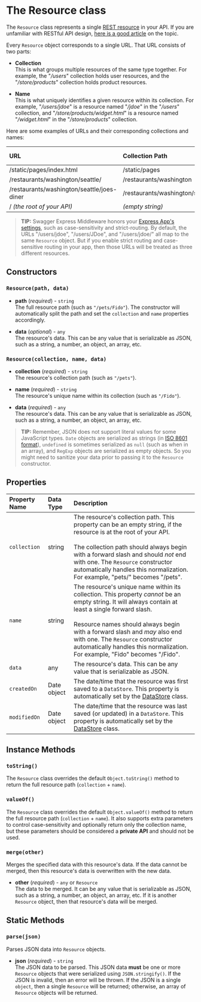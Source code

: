 The Resource class
============================
The `Resource` class represents a single [REST resource](http://restful-api-design.readthedocs.org/en/latest/resources.html) in your API.  If you are unfamiliar with RESTful API design, [here is a good article](http://www.thoughtworks.com/insights/blog/rest-api-design-resource-modeling) on the topic.


Every `Resource` object corresponds to a single URL.  That URL consists of two parts:

* __Collection__<br>
This is what groups multiple resources of the same type together.  For example, the "_/users_" collection holds user resources, and the "_/store/products_" collection holds product resources.

* __Name__<br>
This is what uniquely identifies a given resource within its collection.  For example, "_/users/jdoe_" is a resource named "_/jdoe_" in the "_/users_" collection, and "_/store/products/widget.html_" is a resource named "_/widget.html_" in the "_/store/products_" collection.

Here are some examples of URLs and their corresponding collections and names:

| URL                                        | Collection Path                 | Resource Name     |
|:-------------------------------------------|:--------------------------------|:------------------|
| /static/pages/index.html                   | /static/pages                   | /index.html       |
| /restaurants/washington/seattle/           | /restaurants/washington         | /seattle/         |
| /restaurants/washington/seattle/joes-diner | /restaurants/washington/seattle | /joes-diner       |
| / _(the root of your API)_                 | _(empty string)_                | /                 |


> **TIP:** Swagger Express Middleware honors your [Express App's settings](http://expressjs.com/4x/api.html#app.set), such as case-sensitivity and strict-routing.  By default, the URLs "/users/jdoe", "/users/JDoe", and "/users/jdoe/" all map to the same `Resource` object.  But if you enable strict routing and case-sensitive routing in your app, then those URLs will be treated as three different resources.


Constructors
-----------------------
### `Resource(path, data)`

* __path__ (_required_) - `string`<br>
The full resource path (such as `"/pets/Fido"`).  The constructor will automatically split the path and set the `collection` and `name` properties accordingly.

* __data__ (_optional_) - `any`<br>
The resource's data.  This can be any value that is serializable as JSON, such as a string, a number, an object, an array, etc.


### `Resource(collection, name, data)`

* __collection__ (_required_) - `string`<br>
The resource's collection path (such as `"/pets"`).

* __name__ (_required_) - `string`<br>
The resource's unique name within its collection (such as `"/Fido"`).

* __data__ (_required_) - `any`<br>
The resource's data.  This can be any value that is serializable as JSON, such as a string, a number, an object, an array, etc.


> **TIP:** Remember, JSON does not support literal values for some JavaScript types. `Date` objects are serialized as strings (in [ISO 8601 format](http://www.w3.org/TR/NOTE-datetime)), `undefined` is sometimes serialized as `null` (such as when in an array),  and `RegExp` objects are serialized as empty objects.  So you might need to sanitize your data prior to passing it to the `Resource` constructor.


Properties
-----------------------

| Property Name       | Data Type               | Description
|:--------------------|:------------------------|:-------------
| `collection`        | string       | The resource's collection path.  This property can be an empty string, if the resource is at the root of your API.<br><br> The collection path should always begin with a forward slash and should _not_ end with one.  The `Resource` constructor automatically handles this normalization.  For example, "pets/" becomes "/pets".
| `name`              | string       | The resource's unique name within its collection.  This property _cannot_ be an empty string. It will always contain at least a single forward slash.<br><br>  Resource names should always begin with a forward slash and _may_ also end with one.  The `Resource` constructor automatically handles this normalization. For example, "Fido" becomes "/Fido".
| `data`              | any          | The resource's data.  This can be any value that is serializable as JSON.
| `createdOn`         | Date object  | The date/time that the resource was first saved to a `DataStore`.  This property is automatically set by the [DataStore](DataStore.md) class.
| `modifiedOn`        | Date object  | The date/time that the resource was last saved (or updated) in a `DataStore`.  This property is automatically set by the [DataStore](DataStore.md) class.


Instance Methods
-----------------------
### `toString()`
The `Resource` class overrides the default `Object.toString()` method to return the full resource path (`collection` + `name`).


### `valueOf()`
The `Resource` class overrides the default `Object.valueOf()` method to return the full resource path (`collection` + `name`).  It also supports extra parameters to control case-sensitivity and optionally return only the collection name, but these parameters should be considered a __private API__ and should not be used.


### `merge(other)`
Merges the specified data with this resource's data.  If the data cannot be merged, then this resource's data is overwritten with the new data.

* __other__ (_required_) - `any` or `Resource`<br>
The data to be merged.  It can be any value that is serializable as JSON, such as a string, a number, an object, an array, etc.  If it is another `Resource` object, then that resource's data will be merged.


Static Methods
-----------------------
### `parse(json)`
Parses JSON data into `Resource` objects.

* __json__ (_required_) - `string`<br>
The JSON data to be parsed.  This JSON data __must__ be one or more `Resource` objects that were serialized using `JSON.stringify()`.  If the JSON is invalid, then an error will be thrown.  If the JSON is a single `object`, then a single `Resource` will be returned; otherwise, an array of `Resource` objects will be returned.
